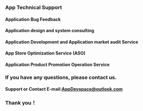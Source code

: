 ### App Technical Support

#### Application Bug Feedback

#### Application design and system consulting

#### Application Development and Application market audit Service

#### App Store Optimization Service (ASO)

#### Application Product Promotion Operation Service

### If you have any questions, please contact us.

#### Support or Contact E-mail:AppDevspace@outlook.com

### Thank you！
